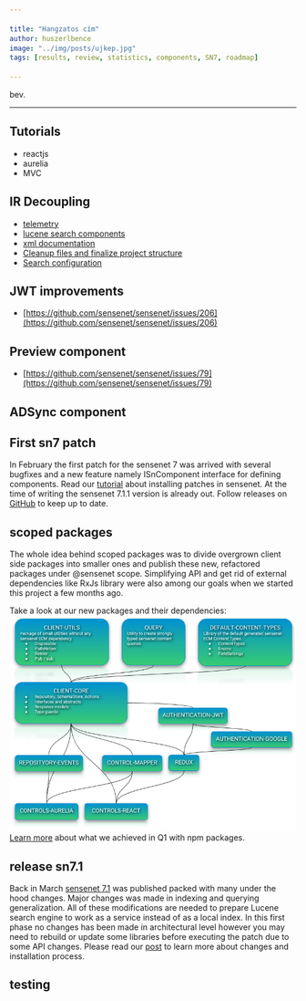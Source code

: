 ```yaml
---

title: "Hangzatos cím"
author: huszerlbence
image: "../img/posts/ujkep.jpg"
tags: [results, review, statistics, components, SN7, roadmap]

---
```


bev.

---

## Tutorials

- reactjs
- aurelia
- MVC

## IR Decoupling

- [telemetry](https://github.com/sensenet/sensenet/issues/182)
- [lucene search components](https://github.com/sensenet/sensenet/issues/204)
- [xml documentation](https://github.com/sensenet/sensenet/issues/207)
- [Cleanup files and finalize project structure](https://github.com/sensenet/sensenet/issues/185)
- [Search configuration](https://github.com/sensenet/sensenet/issues/189)

## JWT improvements

- [https://github.com/sensenet/sensenet/issues/206](https://github.com/sensenet/sensenet/issues/206)

## Preview component

- [https://github.com/sensenet/sensenet/issues/79](https://github.com/sensenet/sensenet/issues/79)

## ADSync component

## First sn7 patch
In February the first patch for the sensenet 7 was arrived with several bugfixes and a new feature namely ISnComponent interface for defining components.
Read our [tutorial](https://community.sensenet.com/blog/2018/02/14/install-patch) about installing patches in sensenet.
At the time of writing the sensenet 7.1.1 version is already out.
Follow releases on [GitHub](https://github.com/SenseNet/sensenet/releases) to keep up to date.

## scoped packages

The whole idea behind scoped packages was to divide overgrown client side packages into smaller ones and publish these new, refactored packages under @sensenet scope.
Simplifying API and get rid of external dependencies like RxJs library were also among our goals when we started this project a few months ago.

Take a look at our new packages and their dependencies:
![Scoped packages](/img/posts/scoped-packages-dependencies.png "scoped packages dependencies")
[Learn more](https://community.sensenet.com/blog/2018/02/21/scoped-packages) about what we achieved in Q1 with npm packages.


## release sn7.1
Back in March [sensenet 7.1](https://github.com/SenseNet/sensenet/releases/tag/v7.1.0) was published packed with many under the hood changes. Major changes was made in indexing and querying generalization. All of these modifications are needed to prepare Lucene search engine to work as a service instead of as a local index. In this first phase no changes has been made in architectural level however you may need to rebuild or update some libraries before executing the patch due to some API changes.
Please read our [post](https://community.sensenet.com/blog/2018/03/05/complex-patch) to learn more about changes and installation process.

## testing